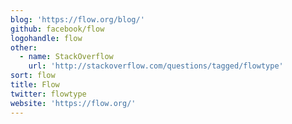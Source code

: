 ```yaml
---
blog: 'https://flow.org/blog/'
github: facebook/flow
logohandle: flow
other:
  - name: StackOverflow
    url: 'http://stackoverflow.com/questions/tagged/flowtype'
sort: flow
title: Flow
twitter: flowtype
website: 'https://flow.org/'
---
```

